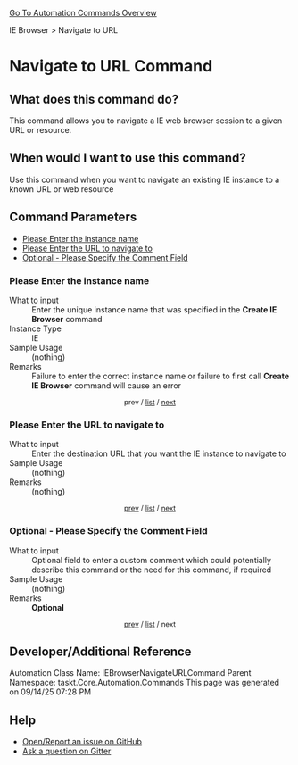<!--TITLE: Navigate to URL Command -->
<!-- SUBTITLE: a command in the IE Browser group. -->
[Go To Automation Commands Overview](/automation-commands.md)


IE Browser &gt; Navigate to URL


# Navigate to URL Command


## What does this command do?
This command allows you to navigate a IE web browser session to a given URL or resource.


## When would I want to use this command?
Use this command when you want to navigate an existing IE instance to a known URL or web resource


<a id="param_list"></a>
## Command Parameters
- [Please Enter the instance name](#param_0)
- [Please Enter the URL to navigate to](#param_1)
- [Optional - Please Specify the Comment Field](#param_2)


<a id="param_0"></a>
### Please Enter the instance name


<dl>
<dt>What to input</dt><dd>Enter the unique instance name that was specified in the <strong>Create IE Browser</strong> command</dd>
<dt>Instance Type</dt><dd>IE</dd>
<dt>Sample Usage</dt><dd>(nothing)</dd>
<dt>Remarks</dt><dd>Failure to enter the correct instance name or failure to first call <strong>Create IE Browser</strong> command will cause an error</dd>
</dl>




<div style="font-size: 90%; text-align: center">


prev / [list](#param_list) / [next](#param_1)


</div>


<a id="param_1"></a>
### Please Enter the URL to navigate to


<dl>
<dt>What to input</dt><dd>Enter the destination URL that you want the IE instance to navigate to</dd>
<dt>Sample Usage</dt><dd>(nothing)</dd>
<dt>Remarks</dt><dd>(nothing)</dd>
</dl>




<div style="font-size: 90%; text-align: center">


[prev](#param_1) / [list](#param_list) / [next](#param_2)


</div>


<a id="param_2"></a>
### Optional - Please Specify the Comment Field


<dl>
<dt>What to input</dt><dd>Optional field to enter a custom comment which could potentially describe this command or the need for this command, if required</dd>
<dt>Sample Usage</dt><dd>(nothing)</dd>
<dt>Remarks</dt><dd><strong>Optional</strong><br></dd>
</dl>




<div style="font-size: 90%; text-align: center">


[prev](#param_2) / [list](#param_list) / next


</div>


## Developer/Additional Reference
Automation Class Name: IEBrowserNavigateURLCommand
Parent Namespace: taskt.Core.Automation.Commands
This page was generated on 09/14/25 07:28 PM


## Help
- [Open/Report an issue on GitHub](https://github.com/rcktrncn/taskt/issues/new)
- [Ask a question on Gitter](https://gitter.im/taskt-rpa/Lobby)
